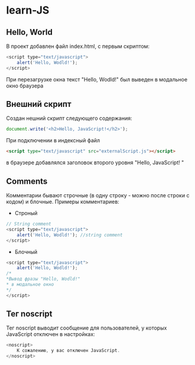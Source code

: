 # learn-JS
## Hello, World
В проект добавлен файл index.html, с первым скриптом:

```javascript
<script type="text/javascript">
    alert('Hello, Wodld!');
</script>    
```
При перезагрузке окна текст "Hello, Wodld!" был выведен в модальное окно браузера

## Внешний скрипт

Создан нешний скрипт следующего содержания:

```javascript
document.write('<h2>Hello, JavaScript!</h2>');
```
При подключении в индексный файл

```html
<script type="text/javascript" src="externalScript.js"></script> 
```
в браузере добавлялся заголовок второго уровня "Hello, JavaScript!
"
## Comments
Комментарии бывают строчные (в одну строку - можно после строки с кодом) и блочные. Примеры комментариев:

- Строный

```javascript
// String comment
<script type="text/javascript">
    alert('Hello, Wodld!'); //string comment
</script>
```
- Блочный
```javascript
<script type="text/javascript">
    alert('Hello, Wodld!'); 
/*
*Вывод фразы "Hello, Wodld!"
* в модальное окно
*/
</script>

```
## Тег noscript
Тег noscript выводит сообщение для пользователей, у которых JavaScript отключен в настройках:

```javascript
<noscript>
    К сожалению, у вас отключен JavaScript.
</noscript>
```